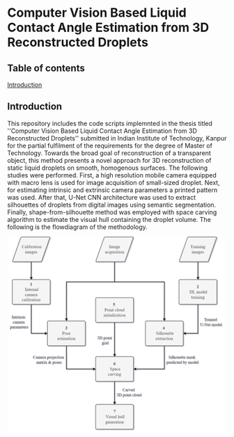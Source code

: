 # Computer Vision Based Liquid Contact Angle Estimation from 3D Reconstructed Droplets

## Table of contents
[Introduction](#introduction)

## Introduction <a name="introduction"></a>
This repository includes the code scripts implemnted in the thesis titled ''Computer Vision Based Liquid Contact Angle Estimation from 3D Reconstructed Droplets'' submitted in Indian Institute of Technology, Kanpur for the partial fulfilment of the requirements for the degree of Master of Technology. Towards the broad goal of reconstruction of a transparent object, this method presents a novel approach for 3D reconstruction of static liquid droplets on smooth, homogenous surfaces. The following studies were performed. First, a high resolution mobile camera equipped with macro lens is used for image acquisition of small-sized droplet. Next, for estimating intrinsic and extrinsic camera parameters a printed pattern was used. After that, U-Net CNN architecture was used to extract silhouettes of droplets from digital images using semantic segmentation. Finally, shape-from-silhouette method was employed with space carving algorithm to estimate the visual hull containing the droplet volume. The following is the flowdiagram of the methodology.

<p align="center">
  <img src="https://github.com/rawakash66/Thesis_Akash_2022/blob/main/Carving%20methodology.png" width="500">
</p>
